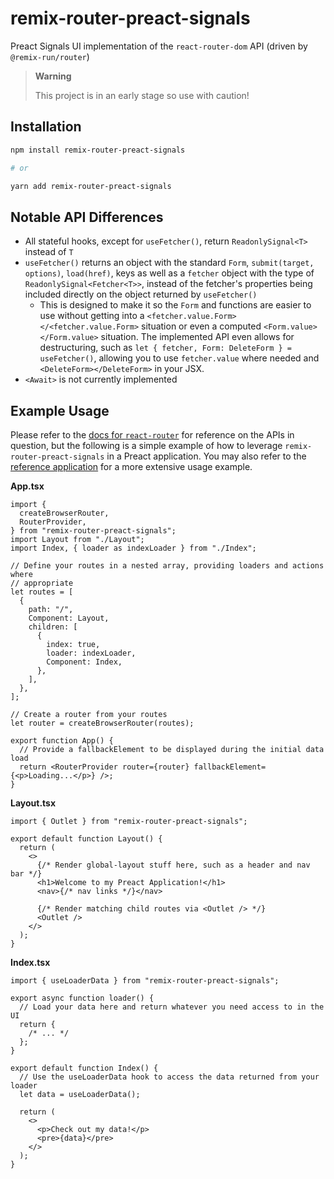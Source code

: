 # remix-router-preact-signals

Preact Signals UI implementation of the `react-router-dom` API (driven by `@remix-run/router`)

> **Warning**
>
> This project is in an early stage so use with caution!

## Installation

```bash
npm install remix-router-preact-signals

# or

yarn add remix-router-preact-signals
```

## Notable API Differences

- All stateful hooks, except for `useFetcher()`, return `ReadonlySignal<T>` instead of `T`
- `useFetcher()` returns an object with the standard `Form`, `submit(target, options)`, `load(href)`, keys as well as a `fetcher` object with the type of `ReadonlySignal<Fetcher<T>>`, instead of the fetcher's properties being included directly on the object returned by `useFetcher()`
  - This is designed to make it so the `Form` and functions are easier to use without getting into a `<fetcher.value.Form></<fetcher.value.Form>` situation or even a computed `<Form.value></Form.value>` situation. The implemented API even allows for destructuring, such as `let { fetcher, Form: DeleteForm } = useFetcher()`, allowing you to use `fetcher.value` where needed and `<DeleteForm></DeleteForm>` in your JSX.
- `<Await>` is not currently implemented

## Example Usage

Please refer to the [docs for `react-router`][rr-docs] for reference on the APIs in question, but the following is a simple example of how to leverage `remix-router-preact-signals` in a Preact application. You may also refer to the [reference application][reference-app] for a more extensive usage example.

**App.tsx**

```tsx
import {
  createBrowserRouter,
  RouterProvider,
} from "remix-router-preact-signals";
import Layout from "./Layout";
import Index, { loader as indexLoader } from "./Index";

// Define your routes in a nested array, providing loaders and actions where
// appropriate
let routes = [
  {
    path: "/",
    Component: Layout,
    children: [
      {
        index: true,
        loader: indexLoader,
        Component: Index,
      },
    ],
  },
];

// Create a router from your routes
let router = createBrowserRouter(routes);

export function App() {
  // Provide a fallbackElement to be displayed during the initial data load
  return <RouterProvider router={router} fallbackElement={<p>Loading...</p>} />;
}
```

**Layout.tsx**

```tsx
import { Outlet } from "remix-router-preact-signals";

export default function Layout() {
  return (
    <>
      {/* Render global-layout stuff here, such as a header and nav bar */}
      <h1>Welcome to my Preact Application!</h1>
      <nav>{/* nav links */}</nav>

      {/* Render matching child routes via <Outlet /> */}
      <Outlet />
    </>
  );
}
```

**Index.tsx**

```tsx
import { useLoaderData } from "remix-router-preact-signals";

export async function loader() {
  // Load your data here and return whatever you need access to in the UI
  return {
    /* ... */
  };
}

export default function Index() {
  // Use the useLoaderData hook to access the data returned from your loader
  let data = useLoaderData();

  return (
    <>
      <p>Check out my data!</p>
      <pre>{data}</pre>
    </>
  );
}
```

[rr-docs]: https://reactrouter.com/en/main
[reference-app]: ./reference-app/
